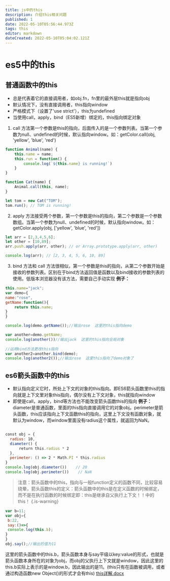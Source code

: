 ```yaml
---
title: js中的this
description: 介绍this相关问题
published: 1
date: 2022-05-10T05:56:44.973Z
tags: this
editor: markdown
dateCreated: 2022-05-10T05:04:02.121Z
---
```


# es5中的this
## 普通函数中的this
+ 总是代表着它的直接调用者，如obj.fn，fn里的最外层this就是指向obj
+ 默认情况下，没有直接调用者，this指向window
+ 严格模式下（设置了'use strict'），this为undefined
+ 当使用call，apply，bind（ES5新增）绑定的，this指向绑定对象
1. call 方法第一个参数是this的指向，后面传入的是一个参数列表。当第一个参数为null、undefined的时候，默认指向window。如：getColor.call(obj, 'yellow', 'blue', 'red')
``` js
function Animal(name) {
    this.name = name;
    this.run = function() {
        console.log(`${this.name} is running!`)
    }
}

function Cat(name) {
    Animal.call(this, name);
}

let tom = new Cat("TOM");
tom.run(); // TOM is running!
```
2. apply 方法接受两个参数，第一个参数是this的指向，第二个参数是一个参数数组。当第一个参数为null、undefined的时候，默认指向window。如：getColor.apply(obj, ['yellow', 'blue', 'red'])
``` js
let arr = [2,3,4,5,6];
let other = [10,89];
arr.push.apply(arr, other); // or Array.prototype.apply(arr, other)

console.log(arr); // [2, 3, 4, 5, 6, 10, 89]
```
3. bind 方法和 call 方法很相似，第一个参数是this的指向，从第二个参数开始是接收的参数列表。区别在于bind方法返回值是函数以及bind接收的参数列表的使用。低版本浏览器没有该方法，需要自己手动实现
**例子：**
``` js
this.name="jack";
var demo={
name:"rose",
getName:function(){
	return this.name;
}
}

console.log(demo.getName());//输出rose  这里的this指向demo

var another=demo.getName;
console.log(another())//输出jack  这里的this指向全局对象
  
//运用bind方法更改this指向
var another2=another.bind(demo);
console.log(another2());//输出rose  这里this指向了demo对象了
```
## es6箭头函数中的this
+ 默认指向定义它时，所处上下文的对象的this指向。即ES6箭头函数里this的指向就是上下文里对象this指向，偶尔没有上下文对象，this就指向window
+ 即使是call，apply，bind等方法也不能改变箭头函数this的指向
**例子：**
diameter是普通函数，里面的this指向直接调用它的对象obj。perimeter是箭头函数，this应该指向上下文函数this的指向，这里上下文没有函数对象，就默认为window，而window里面没有radius这个属性，就返回为NaN。
``` js

const obj = {
  radius: 10,  
  diameter() {    
      return this.radius * 2
  },  
  perimeter: () => 2 * Math.PI * this.radius
}
console.log(obj.diameter())    // 20
console.log(obj.perimeter())    // NaN
```
> 注意：箭头函数中的this，指向与一般function定义的函数不同，比较容易绕晕，箭头函数this的定义：箭头函数中的this是在定义函数的时候绑定，而不是在执行函数的时候绑定即：this是继承自父执行上下文！！中的this！
{.is-warning}

``` js
var b=11;
var obj={
 b:22,
 say:()=>{
 console.log(this.b);
}
}
obj.say();//输出的值为11
```
这里的箭头函数中的this.b，箭头函数本身与say平级以key:value的形式，也就是箭头函数本身所在的对象为obj，而obj的父执行上下文就是window，因此这里的this.b实际上表示的是window.b，因此输出的是11。(this只有在函数被调用，或者通过构造函数new Object()的形式才会有this)
[this详解.docx](/es6/this详解.docx)